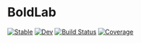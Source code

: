 # BoldLab

[![Stable](https://img.shields.io/badge/docs-stable-blue.svg)](https://jjgomezcadenas.github.io/BoldLab.jl/stable/)
[![Dev](https://img.shields.io/badge/docs-dev-blue.svg)](https://jjgomezcadenas.github.io/BoldLab.jl/dev/)
[![Build Status](https://github.com/jjgomezcadenas/BoldLab.jl/actions/workflows/CI.yml/badge.svg?branch=main)](https://github.com/jjgomezcadenas/BoldLab.jl/actions/workflows/CI.yml?query=branch%3Amain)
[![Coverage](https://codecov.io/gh/jjgomezcadenas/BoldLab.jl/branch/main/graph/badge.svg)](https://codecov.io/gh/jjgomezcadenas/BoldLab.jl)

